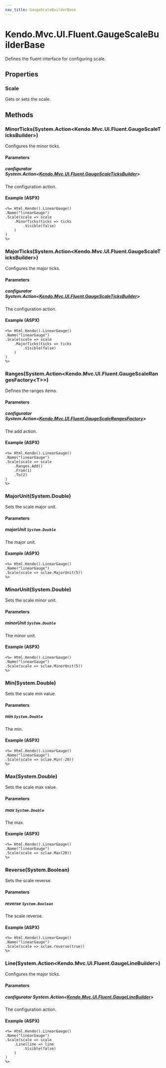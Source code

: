 ```yaml
---
nav_title: GaugeScaleBuilderBase
---
```


# Kendo.Mvc.UI.Fluent.GaugeScaleBuilderBase
Defines the fluent interface for configuring scale.



## Properties


### Scale

Gets or sets the scale.




## Methods


### MinorTicks(System.Action\<Kendo.Mvc.UI.Fluent.GaugeScaleTicksBuilder\>)
Configures the minor ticks.


#### Parameters

##### configurator System.Action<[Kendo.Mvc.UI.Fluent.GaugeScaleTicksBuilder](/api/wrappers/aspnet-mvc/Kendo.Mvc.UI.Fluent/GaugeScaleTicksBuilder)>
The configuration action.




#### Example (ASPX)
    <%= Html.Kendo().LinearGauge()
    .Name("linearGauge")
    .Scale(scale => scale
        .MinorTicks(ticks => ticks
            .Visible(false)
        )
    )
    %>


### MajorTicks(System.Action\<Kendo.Mvc.UI.Fluent.GaugeScaleTicksBuilder\>)
Configures the major ticks.


#### Parameters

##### configurator System.Action<[Kendo.Mvc.UI.Fluent.GaugeScaleTicksBuilder](/api/wrappers/aspnet-mvc/Kendo.Mvc.UI.Fluent/GaugeScaleTicksBuilder)>
The configuration action.




#### Example (ASPX)
    <%= Html.Kendo().LinearGauge()
    .Name("linearGauge")
    .Scale(scale => scale
        .MajorTicks(ticks => ticks
            .Visible(false)
        )
    )
    %>


### Ranges(System.Action\<Kendo.Mvc.UI.Fluent.GaugeScaleRangesFactory\<T\>\>)
Defines the ranges items.


#### Parameters

##### configurator System.Action<[Kendo.Mvc.UI.Fluent.GaugeScaleRangesFactory](/api/wrappers/aspnet-mvc/Kendo.Mvc.UI.Fluent/GaugeScaleRangesFactory)<T>>
The add action.




#### Example (ASPX)
    <%= Html.Kendo().LinearGauge()
    .Name("linearGauge")
    .Scale(scale => scale
        .Ranges.Add()
        .From(1)
        .To(2)
    )
    %>


### MajorUnit(System.Double)
Sets the scale major unit.


#### Parameters

##### majorUnit `System.Double`
The major unit.




#### Example (ASPX)
    <%= Html.Kendo().LinearGauge()
    .Name("linearGauge")
    .Scale(scale => sclae.MajorUnit(5))
    %>


### MinorUnit(System.Double)
Sets the scale minor unit.


#### Parameters

##### minorUnit `System.Double`
The minor unit.




#### Example (ASPX)
    <%= Html.Kendo().LinearGauge()
    .Name("linearGauge")
    .Scale(scale => sclae.MinorUnit(5))
    %>


### Min(System.Double)
Sets the scale min value.


#### Parameters

##### min `System.Double`
The min.




#### Example (ASPX)
    <%= Html.Kendo().LinearGauge()
    .Name("linearGauge")
    .Scale(scale => sclae.Min(-20))
    %>


### Max(System.Double)
Sets the scale max value.


#### Parameters

##### max `System.Double`
The max.




#### Example (ASPX)
    <%= Html.Kendo().LinearGauge()
    .Name("linearGauge")
    .Scale(scale => sclae.Max(20))
    %>


### Reverse(System.Boolean)
Sets the scale reverse.


#### Parameters

##### reverse `System.Boolean`
The scale reverse.




#### Example (ASPX)
    <%= Html.Kendo().LinearGauge()
    .Name("linearGauge")
    .Scale(scale => sclae.reverse(true))
    %>


### Line(System.Action\<Kendo.Mvc.UI.Fluent.GaugeLineBuilder\>)
Configures the major ticks.


#### Parameters

##### configurator System.Action<[Kendo.Mvc.UI.Fluent.GaugeLineBuilder](/api/wrappers/aspnet-mvc/Kendo.Mvc.UI.Fluent/GaugeLineBuilder)>
The configuration action.




#### Example (ASPX)
    <%= Html.Kendo().LinearGauge()
    .Name("linearGauge")
    .Scale(scale => scale
        .Line(line => line
            .Visible(false)
        )
    )
    %>



